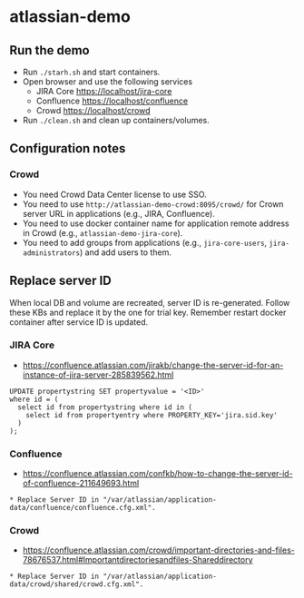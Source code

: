 # atlassian-demo

## Run the demo

* Run `./starh.sh` and start containers.
* Open browser and use the following services
  * JIRA Core <https://localhost/jira-core>
  * Confluence <https://localhost/confluence>
  * Crowd <https://localhost/crowd>
* Run `./clean.sh` and clean up containers/volumes.

## Configuration notes

### Crowd

* You need Crowd Data Center license to use SSO.
* You need to use `http://atlassian-demo-crowd:8095/crowd/` for Crown server URL in applications (e.g., JIRA, Confluence).
* You need to use docker container name for application remote address in Crowd (e.g., `atlassian-demo-jira-core`).
* You need to add groups from applications (e.g., `jira-core-users`, `jira-administrators`) and add users to them.

## Replace server ID

When local DB and volume are recreated, server ID is re-generated. Follow these KBs and replace it by the one for trial key. Remember restart docker container after service ID is updated.

### JIRA Core

* <https://confluence.atlassian.com/jirakb/change-the-server-id-for-an-instance-of-jira-server-285839562.html>

```
UPDATE propertystring SET propertyvalue = '<ID>'
where id = (
  select id from propertystring where id in (
    select id from propertyentry where PROPERTY_KEY='jira.sid.key'
  )
);
```

### Confluence

* <https://confluence.atlassian.com/confkb/how-to-change-the-server-id-of-confluence-211649693.html>

```  
* Replace Server ID in "/var/atlassian/application-data/confluence/confluence.cfg.xml".
```

### Crowd

* <https://confluence.atlassian.com/crowd/important-directories-and-files-78676537.html#Importantdirectoriesandfiles-Shareddirectory>

```  
* Replace Server ID in "/var/atlassian/application-data/crowd/shared/crowd.cfg.xml".
```
